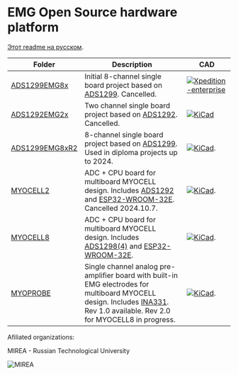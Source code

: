 # EMG Open Source hardware platform

[Этот readme на русском](./readme-ru.md).

|  Folder                                                                                         | Description                                                      | CAD |
| ----------------------------------------------------------------------------------------------- |----------------------------------------------------------------- |-----------|
| [ADS1299EMG8x](https://github.com/RF-Lab/emg_platform/tree/master/hw_platform/ADS1299EMG8x)     | Initial 8-channel single board project based on [ADS1299](https://www.ti.com/lit/ds/symlink/ads1299.pdf). Cancelled.|[![Xpedition-enterprise](https://img.shields.io/badge/Xpedition-enterprise-blue.svg)]([https://www.kicad.org/](https://eda.sw.siemens.com/en-US/pcb/xpedition-enterprise/))|
| [ADS1292EMG2x](https://github.com/RF-Lab/emg_platform/tree/master/hw_platform/ADS1292EMG2x)     | Two channel single board project based on [ADS1292](https://www.ti.com/lit/ds/symlink/ads1292.pdf). Cancelled.| [![KiCad](https://img.shields.io/badge/KiCad-8.0.1-blue.svg)](https://www.kicad.org/) |
| [ADS1299EMG8xR2](https://github.com/RF-Lab/emg_platform/tree/master/hw_platform/ADS1299EMG8xR2) | 8-channel single board project based on [ADS1299](https://www.ti.com/lit/ds/symlink/ads1299.pdf). Used in diploma projects up to 2024.| [![KiCad](https://img.shields.io/badge/KiCad-8.0.1-blue.svg)](https://www.kicad.org/). |
| [MYOCELL2](https://github.com/RF-Lab/emg_platform/tree/master/hw_platform/MYOCELL2) | ADC + CPU board for multiboard MYOCELL design. Includes [ADS1292](https://www.ti.com/lit/ds/symlink/ads1292.pdf) and [ESP32-WROOM-32E](https://www.espressif.com/sites/default/files/documentation/esp32-wroom-32e_esp32-wroom-32ue_datasheet_en.pdf). Cancelled 2024.10.7.| [![KiCad](https://img.shields.io/badge/KiCad-8.0.1-blue.svg)](https://www.kicad.org/). |
| [MYOCELL8](https://github.com/RF-Lab/emg_platform/tree/master/hw_platform/MYOCELL8) | ADC + CPU board for multiboard MYOCELL design. Includes [ADS1298(4)](https://static.chipdip.ru/lib/395/DOC009395274.pdf) and [ESP32-WROOM-32E](https://www.espressif.com/sites/default/files/documentation/esp32-wroom-32e_esp32-wroom-32ue_datasheet_en.pdf). | [![KiCad](https://img.shields.io/badge/KiCad-8.0.1-blue.svg)](https://www.kicad.org/). |
| [MYOPROBE](https://github.com/RF-Lab/emg_platform/tree/master/hw_platform/MYOPROBE) | Single channel analog pre-amplifier board with built-in EMG electrodes for multiboard MYOCELL design. Includes [INA331](https://www.ti.com/lit/gpn/INA2331). Rev 1.0 available. Rev 2.0 for MYOCELL8 in progress.| [![KiCad](https://img.shields.io/badge/KiCad-8.0.1-blue.svg)](https://www.kicad.org/). |

Afiliated organizations:

MIREA - Russian Technological University

![MIREA](https://i.ibb.co/DYv06Vw/KBSP-colour.png)


